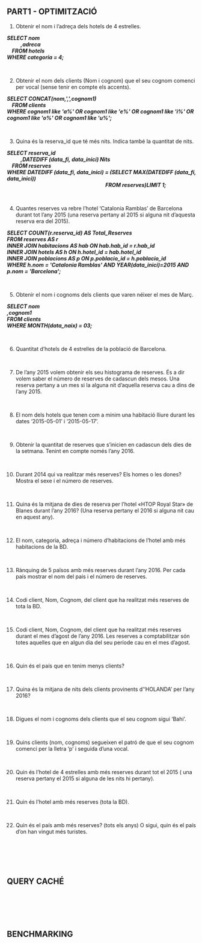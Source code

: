 ## PART1 - OPTIMITZACIÓ  

1. Obtenir el nom i l’adreça dels hotels de 4 estrelles.  

***SELECT nom  
&nbsp;&nbsp;&nbsp;&nbsp;&nbsp;&nbsp;&nbsp;&nbsp;&nbsp;&nbsp; ,adreca  
&nbsp;&nbsp;&nbsp; FROM hotels  
WHERE categoria = 4;***  

<br>


2. Obtenir el nom dels clients (Nom i cognom) que el seu cognom comenci per vocal (sense tenir en compte els accents).  

***SELECT CONCAT(nom,',',cognom1)  
&nbsp;&nbsp;&nbsp;  FROM clients  
WHERE cognom1 like 'a%' OR cognom1 like 'e%' OR cognom1 like 'i%' OR cognom1 like 'o%' OR cognom1 like 'u%';***  

<br>


3. Quina és la reserva_id que té més nits. Indica també la quantitat de nits.  

***SELECT reserva_id  
&nbsp;&nbsp;&nbsp;&nbsp;&nbsp;&nbsp;&nbsp;&nbsp;&nbsp;&nbsp;  ,DATEDIFF (data_fi, data_inici) Nits  
&nbsp;&nbsp;&nbsp; FROM reserves  
WHERE DATEDIFF (data_fi, data_inici) = (SELECT MAX(DATEDIFF (data_fi, data_inici))  
&nbsp;&nbsp;&nbsp;&nbsp;&nbsp;&nbsp;&nbsp;&nbsp;&nbsp;&nbsp;&nbsp;&nbsp;&nbsp;&nbsp;&nbsp;&nbsp;&nbsp;&nbsp;&nbsp;&nbsp;&nbsp;&nbsp;&nbsp;&nbsp;&nbsp;&nbsp;&nbsp;&nbsp;&nbsp;&nbsp;&nbsp;&nbsp;&nbsp;&nbsp;&nbsp;&nbsp;&nbsp;&nbsp;&nbsp;&nbsp;&nbsp;&nbsp;&nbsp;&nbsp;&nbsp;&nbsp;&nbsp;&nbsp;&nbsp;&nbsp;&nbsp;&nbsp;&nbsp;&nbsp;&nbsp;&nbsp;&nbsp;&nbsp;&nbsp;&nbsp;&nbsp;&nbsp;&nbsp;&nbsp;&nbsp;&nbsp;&nbsp;&nbsp;&nbsp;&nbsp;&nbsp;&nbsp;&nbsp;&nbsp;&nbsp;&nbsp;&nbsp;&nbsp; FROM reserves)LIMIT 1;***  

<br>


4. Quantes reserves va rebre l’hotel ‘Catalonia Ramblas’ de Barcelona durant tot  l’any 2015 (una reserva pertany al 2015 si alguna nit d’aquesta reserva era del 2015).  

***SELECT COUNT(r.reserva_id) AS Total_Reserves  
  FROM reserves AS r  
  INNER JOIN habitacions AS hab ON hab.hab_id = r.hab_id  
  INNER JOIN hotels AS h ON h.hotel_id = hab.hotel_id  
  INNER JOIN poblacions AS p ON p.poblacio_id = h.poblacio_id  
WHERE h.nom = 'Catalonia Ramblas' AND YEAR(data_inici)=2015 AND p.nom = 'Barcelona';***  

<br>


5. Obtenir el nom i cognoms dels clients que varen néixer el mes de Març.  

***SELECT nom  
         ,cognom1  
  FROM clients  
WHERE MONTH(data_naix) = 03;***  

<br>


6. Quantitat d’hotels de 4 estrelles de la població de Barcelona.  



<br>


7. De l’any 2015 volem obtenir els seu histograma de reserves. És a dir volem saber el número de reserves de cadascun dels mesos. Una reserva pertany a un mes si la alguna nit d’aquella reserva cau a dins de l’any 2015.  



<br>


8. El nom dels hotels que tenen com a mínim una habitació lliure durant les dates ‘2015-05-01’ i ‘2015-05-17’.  



<br>


9. Obtenir la quantitat de reserves que s’inicien en cadascun dels dies de la setmana. Tenint en compte només l’any 2016.  



<br>


10. Durant 2014 qui va realitzar més reserves? Els homes o les dones? Mostra el sexe i el número de reserves.  



<br>



11.	Quina és la mitjana de dies de reserva per l’hotel «HTOP Royal Star» de Blanes durant l’any 2016? (Una reserva pertany el 2016 si alguna nit cau en aquest any).  



<br>


12.	El nom, categoria, adreça i número d’habitacions de l’hotel amb més habitacions de la BD.  



<br>


13.	Rànquing de 5 països amb més reserves durant l’any 2016. Per cada país mostrar el nom del país i el número de reserves.  



<br>


14. Codi client, Nom, Cognom, del client que ha realitzat més reserves de tota la BD.  



<br>


15. Codi client, Nom, Cognom, del client que ha realitzat més reserves durant el mes d’agost de l’any 2016. Les reserves a comptabilitzar són totes aquelles que en algun dia del seu període cau en el mes d’agost.  



<br>


16. Quin és el país que en tenim menys clients?  



<br>


17. Quina és la mitjana de nits dels clients provinents d’‘HOLANDA’ per l’any 2016?  



<br>


18.	Digues el nom i cognoms dels clients que el seu cognom sigui ‘Bahi’.  



<br>


19.	Quins clients (nom, cognoms) segueixen el patró de que el seu cognom comenci per la lletra ‘p’  i seguida d’una vocal.  



<br>


20.	Quin és l’hotel de 4 estrelles amb més reserves durant tot el 2015 ( una reserva pertany el 2015 si alguna de les nits hi pertany).  



<br>


21.	Quin és l’hotel amb més reserves (tota la BD).  



<br>


22.	Quin és el país amb més reserves? (tots els anys) O sigui, quin és el país d’on han vingut més turistes.  



<br>
<br>
<br>
<br>

## QUERY CACHÉ   



<br>
<br>
<br>
<br>


## BENCHMARKING
